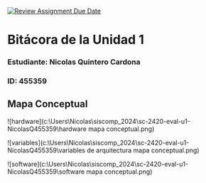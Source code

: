 [![Review Assignment Due Date](https://classroom.github.com/assets/deadline-readme-button-22041afd0340ce965d47ae6ef1cefeee28c7c493a6346c4f15d667ab976d596c.svg)](https://classroom.github.com/a/WfEJSxe8)
# Bitácora de la Unidad 1

### Estudiante:  Nicolas Quintero Cardona
### ID:  455359

## Mapa Conceptual

![hardware](c:\Users\Nicolas\siscomp_2024\sc-2420-eval-u1-NicolasQ455359\hardware mapa conceptual.png)

![variables](c:\Users\Nicolas\siscomp_2024\sc-2420-eval-u1-NicolasQ455359\variables de arquitectura mapa conceptual.png)

![software](c:\Users\Nicolas\siscomp_2024\sc-2420-eval-u1-NicolasQ455359\software mapa conceptual.png)
